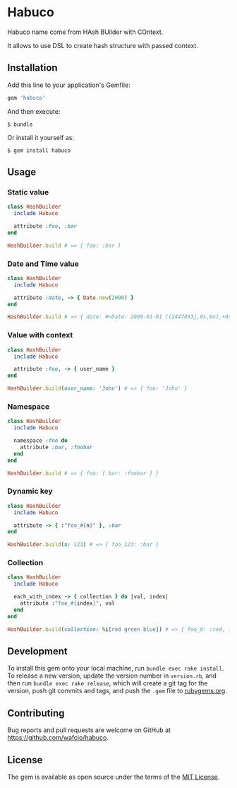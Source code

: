 # Habuco

Habuco name come from HAsh BUilder with COntext.

It allows to use DSL to create hash structure with passed context.

## Installation

Add this line to your application's Gemfile:

```ruby
gem 'habuco'
```

And then execute:

    $ bundle

Or install it yourself as:

    $ gem install habuco

## Usage

### Static value

```ruby
class HashBuilder
  include Habuco

  attribute :foo, :bar
end

HashBuilder.build # => { foo: :bar }
```

### Date and Time value

```ruby
class HashBuilder
  include Habuco

  attribute :date, -> { Date.new(2000) }
end

HashBuilder.build # => { date: #<Date: 2000-01-01 ((2447893j,0s,0n),+0s,2299161j)> }
```

### Value with context

```ruby
class HashBuilder
  include Habuco

  attribute :foo, -> { user_name }
end

HashBuilder.build(user_name: 'John') # => { foo: 'John' }
```

### Namespace

```ruby
class HashBuilder
  include Habuco

  namespace :foo do
    attribute :bar, :foobar
  end
end

HashBuilder.build # => { foo: { bar: :foobar } }
```

### Dynamic key

```ruby
class HashBuilder
  include Habuco

  attribute -> { :"foo_#{n}" }, :bar
end

HashBuilder.build(n: 123) # => { foo_123: :bar }
```

### Collection

```ruby
class HashBuilder
  include Habuco

  each_with_index -> { collection } do |val, index|
    attribute :"foo_#{index}", val
  end
end

HashBuilder.build(collection: %i[red green blue]) # => { foo_0: :red, foo_1: :green, foo_2: :blue }
```

## Development

To install this gem onto your local machine, run `bundle exec rake install`. To release a new version, update the version number in `version.rb`, and then run `bundle exec rake release`, which will create a git tag for the version, push git commits and tags, and push the `.gem` file to [rubygems.org](https://rubygems.org).

## Contributing

Bug reports and pull requests are welcome on GitHub at https://github.com/wafcio/habuco.


## License

The gem is available as open source under the terms of the [MIT License](http://opensource.org/licenses/MIT).


